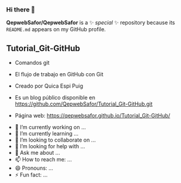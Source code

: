 
### Hi there 👋

**QepwebSafor/QepwebSafor** is a ✨ _special_ ✨ repository because its `README.md` appears on my GitHub profile.

## Tutorial_Git-GitHub

* Comandos git 

* El flujo de trabajo en GitHub con Git

* Creado por Quica Espi Puig

* Es un blog público disponible  en https://github.com/QepwebSafor/Tutorial_Git-GitHub.git

* Página web:  https://qepwebsafor.github.io/Tutorial_Git-GitHub/

- 🔭 I’m currently working on ...
- 🌱 I’m currently learning ...
- 👯 I’m looking to collaborate on ...
- 🤔 I’m looking for help with ...
- 💬 Ask me about ...
- 📫 How to reach me: ...
- 😄 Pronouns: ...
- ⚡ Fun fact: ...
